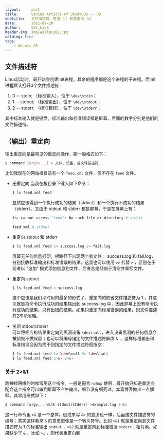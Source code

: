 ```yaml
---
layout:     post
title:      Series Article of UbuntuOS -- 08
subtitle:   文件描述符、管道（|）和重定向（>）          
date:       2021-07-20
author:     OUC_LiuX
header-img: img/wallpic02.jpg
catalog: true
tags:
    - Ubuntu OS
---
```


## 文件描述符     

Linux启动时，最开始会创建init进程，其余的程序都是这个进程的子进程。而init进程默认打开3个文件描述符：    
1. 0 -- stdin; （标准输入），位于 `\dev\stdin`；      
2. 1 -- stdout; （标准输出），位于 `\dev\stdout`；          
3. 2 -- stderr; （标准错误），位于 `\dev\stderr`；           

其中标准输入就是键盘，标准输出和标准错误都是屏幕，后面的数字分别是他们的文件描述符。    

## （输出）重定向     

输出重定向是最常见的重定向操作，期一般格式如下：     
```bash    
$ command [argvs...] > 文件、设备、或文件描述符     
```      
比如我现在的网站根目录有一个 `feed.xml` 文件，但不存在 `feed` 文件。

* 无重定向
  当我在根目录下键入如下命令：    
  ```bash    
  $ ls feed.xml feed    
  ```    
  显然应该得到一个执行成功的结果（stdout）和一个执行不成功的结果（stderr），又由于 stdout 和 stderr 都是屏幕，于是在屏幕上有：    
  ```bash     
  ls: cannot access 'feed': No such file or directory # stderr     
        
  feed.xml # stdout      
  ```    

* 重定向 stdout 和 stderr      
  ```bash    
  $ ls feed.xml feed 1> success.log 2> fail.log 
  ```     
  屏幕无任何信息打印，根路径下出现两个新文件： success.log 和 fail.log， 分别接收标准输出和标准错误的结果。这里也可以使用 `>>` 代替 `>` ，区别在于前者以 “追加” 模式添加信息到文件，后者总是倾向于清空并重写文件。      


* 重定向 stdout    
  ```bash    
  $ ls feed.xml feed > success.log 
  ```     
   这个应该是我们平时用的最多的形式了，重定向的缺省文件描述符为 1 ，其意义就是将命令执行成功的结果输出到 success.log 中，因此屏幕上没有命令执行成功的结果，只有出错的结果。如果只重定向标准错误的结果，则文件描述符2不能省略。     

* 关闭 stdout/stderr    
  可以将相应的结果重定向到黑洞设备 `\dev\null`，进入设备黑洞的任何信息会被销毁不做保留；也可以将编号锚定的文件描述符解绑 `&-`，这样标准输出和标准错误会因为找不到指定的文件描述符而指空：     
  ```bash     
  $ ls feed.xml feed 1> \dev\null 2> \dev\null         
  $ ls feed.xml feed 1>&- 2>&-       
  ```     

### 关于 2>&1      
跑神经网络的时候常用这个指令，一般是配合 `nohup` 使用，最开始只知道重定向配合这个指令可以做到屏幕不产生输出，细节没有细究过。本篇博客做出一点解释。其常用形式如下：     
```bash     
$ command [argv... with stdout/stderr] >example.log 2>&1  
```     
这一行命令里 `>&` 是一个整体，倒过来写 `&>` 的意思也一样，后面接文件描述符的编号；其实这样看来 `&` 的意思更像是一个转义符号。比如 `>&1` 就是重定向到文件描述符为 1 的标准输出 `stdout` ，`>&2` 就是重定向到标准错误 `stderr`；相对地，如果缺少了 `&` ，比如 `>1` ，则代表重定向到
   